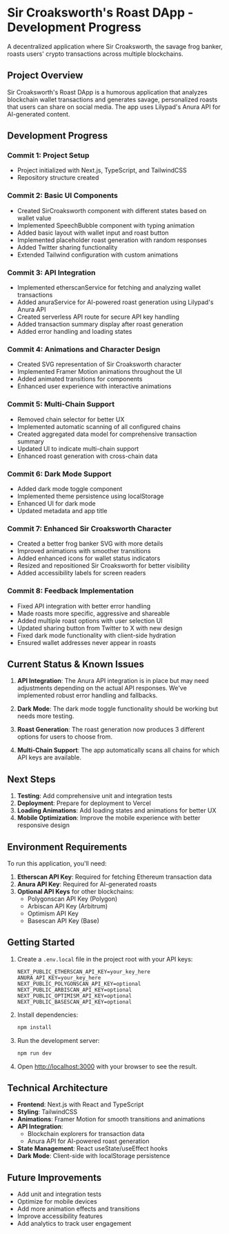 # Sir Croaksworth's Roast DApp - Development Progress

A decentralized application where Sir Croaksworth, the savage frog banker, roasts users' crypto transactions across multiple blockchains.

## Project Overview

Sir Croaksworth's Roast DApp is a humorous application that analyzes blockchain wallet transactions and generates savage, personalized roasts that users can share on social media. The app uses Lilypad's Anura API for AI-generated content.

## Development Progress

### Commit 1: Project Setup
- Project initialized with Next.js, TypeScript, and TailwindCSS
- Repository structure created

### Commit 2: Basic UI Components
- Created SirCroaksworth component with different states based on wallet value
- Implemented SpeechBubble component with typing animation
- Added basic layout with wallet input and roast button
- Implemented placeholder roast generation with random responses
- Added Twitter sharing functionality
- Extended Tailwind configuration with custom animations

### Commit 3: API Integration
- Implemented etherscanService for fetching and analyzing wallet transactions
- Added anuraService for AI-powered roast generation using Lilypad's Anura API
- Created serverless API route for secure API key handling
- Added transaction summary display after roast generation
- Added error handling and loading states

### Commit 4: Animations and Character Design
- Created SVG representation of Sir Croaksworth character
- Implemented Framer Motion animations throughout the UI
- Added animated transitions for components
- Enhanced user experience with interactive animations

### Commit 5: Multi-Chain Support
- Removed chain selector for better UX
- Implemented automatic scanning of all configured chains
- Created aggregated data model for comprehensive transaction summary
- Updated UI to indicate multi-chain support
- Enhanced roast generation with cross-chain data

### Commit 6: Dark Mode Support
- Added dark mode toggle component
- Implemented theme persistence using localStorage
- Enhanced UI for dark mode
- Updated metadata and app title

### Commit 7: Enhanced Sir Croaksworth Character
- Created a better frog banker SVG with more details
- Improved animations with smoother transitions
- Added enhanced icons for wallet status indicators
- Resized and repositioned Sir Croaksworth for better visibility
- Added accessibility labels for screen readers

### Commit 8: Feedback Implementation
- Fixed API integration with better error handling
- Made roasts more specific, aggressive and shareable 
- Added multiple roast options with user selection UI
- Updated sharing button from Twitter to X with new design
- Fixed dark mode functionality with client-side hydration
- Ensured wallet addresses never appear in roasts

## Current Status & Known Issues

1. **API Integration**: The Anura API integration is in place but may need adjustments depending on the actual API responses. We've implemented robust error handling and fallbacks.

2. **Dark Mode**: The dark mode toggle functionality should be working but needs more testing.

3. **Roast Generation**: The roast generation now produces 3 different options for users to choose from.

4. **Multi-Chain Support**: The app automatically scans all chains for which API keys are available.

## Next Steps

1. **Testing**: Add comprehensive unit and integration tests
2. **Deployment**: Prepare for deployment to Vercel
3. **Loading Animations**: Add loading states and animations for better UX
4. **Mobile Optimization**: Improve the mobile experience with better responsive design

## Environment Requirements

To run this application, you'll need:

1. **Etherscan API Key**: Required for fetching Ethereum transaction data
2. **Anura API Key**: Required for AI-generated roasts
3. **Optional API Keys** for other blockchains:
   - Polygonscan API Key (Polygon)
   - Arbiscan API Key (Arbitrum)
   - Optimism API Key
   - Basescan API Key (Base)

## Getting Started

1. Create a `.env.local` file in the project root with your API keys:
   ```
   NEXT_PUBLIC_ETHERSCAN_API_KEY=your_key_here
   ANURA_API_KEY=your_key_here
   NEXT_PUBLIC_POLYGONSCAN_API_KEY=optional
   NEXT_PUBLIC_ARBISCAN_API_KEY=optional
   NEXT_PUBLIC_OPTIMISM_API_KEY=optional
   NEXT_PUBLIC_BASESCAN_API_KEY=optional
   ```

2. Install dependencies:
   ```bash
   npm install
   ```

3. Run the development server:
   ```bash
   npm run dev
   ```

4. Open [http://localhost:3000](http://localhost:3000) with your browser to see the result.

## Technical Architecture

- **Frontend**: Next.js with React and TypeScript
- **Styling**: TailwindCSS
- **Animations**: Framer Motion for smooth transitions and animations
- **API Integration**: 
  - Blockchain explorers for transaction data
  - Anura API for AI-powered roast generation
- **State Management**: React useState/useEffect hooks
- **Dark Mode**: Client-side with localStorage persistence

## Future Improvements

- Add unit and integration tests
- Optimize for mobile devices
- Add more animation effects and transitions
- Improve accessibility features
- Add analytics to track user engagement
